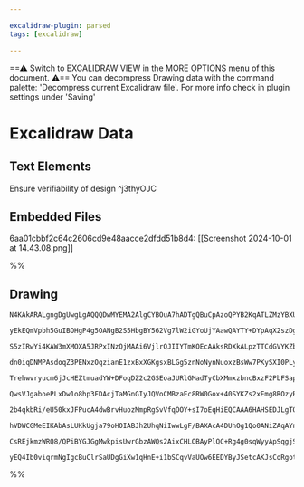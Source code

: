 ```yaml
---

excalidraw-plugin: parsed
tags: [excalidraw]

---
```

==⚠  Switch to EXCALIDRAW VIEW in the MORE OPTIONS menu of this document. ⚠== You can decompress Drawing data with the command palette: 'Decompress current Excalidraw file'. For more info check in plugin settings under 'Saving'


# Excalidraw Data
## Text Elements
Ensure verifiability of design ^j3thyOJC

## Embedded Files
6aa01cbbf2c64c2606cd9e48aacce2dfdd51b8d4: [[Screenshot 2024-10-01 at 14.43.08.png]]

%%
## Drawing
```compressed-json
N4KAkARALgngDgUwgLgAQQQDwMYEMA2AlgCYBOuA7hADTgQBuCpAzoQPYB2KqATLZMzYBXUtiRoIACyhQ4zZAHoFAc0JRJQgEYA6bGwC2CgF7N6hbEcK4OCtptbErHALRY8RMpWdx8Q1TdIEfARcZgRmBShcZQUebQBmbQAGGjoghH0EDihmbgBtcDBQMBKIEm4IAFEANTZpAC0ADhhUkshYRArCfWikflLMbmceAFYk/sgWtGGxiYgKEnVuMfHC

yEkEQmVpbh5GuIBOHgP4g5OANgB2S5HbgBY562Vg7lW2iGYoUjYAawQAYTY+DYpAqX2szDguEC2VapU0uGwP2U3yEHGIgOBoIk4I4kOhWSgcMgADNCPh8ABlWAvCSSREaQLEj5fX4IADqi0k3AAjHNPt8/tSYLT0IIPMzUdsOOFcmg+WsIGwodg1FNUDykm9Sqj0TLmHLUBwhBT+QgEMRlndzncFe9GCx2Fw0HxFQ7WJwAHKcMS8848xrnRp3EY8

S5zIRwYi4KAW3mXMOXA5JRPxINzQjMAAi6VjlrQJIIYTmKOEcAAksRDXkALpzTTCdGVYKZbLVuuKogcH7cY2mztsJFxgtFhBzMnBSsVc64XBJHnYTSaEk8bA27A8c5Jc7YYgHBB3Rqz7BiHjEEnEYgjHmaRrEO7M5jucSoAptMB2to8tYd96EdFYBUc4QIUAC+/TFKU5QSNUJLMAACgAGgAmgA8gAVv8ABKJIAFIUAAqgA0j8PzQncACyzIdC+EB

dn0iqDNMPAsdoqZ3PENxzOqzianE1zxBxXGKgsxBLGg5znNoNynNuoxzBsWw7PKySXI0PLyYqTyitqAisn8mIghUADEPIIGZZnMgiSKlmiGJAkZOLkHiUIwkS47klSNK0eK5T8vpHJcrs/mCggwqih8QJ+YqUqSPqhqfpAyqImqvJaiWqIVlW+S/qUJLkJkU5oH2+AZgBTHoLgPKSo2xDxdwkGlDRuxrOBiphMOvBJGMaY8Ek4ZukwHrOqgZxzO6

Trehwvryucm6jJcHEZtmuadYW+DFoqDZ2c2GSEoaJURlGMadTyCbXMmxzbncBxzF2PbFSapUDkO+aoOtm3vHAbD/jk+RrGAb7vrpJRJADuUlEDbSSdJIyyXNIwTCUPKqepozgz+d2hFAgL6Poah5vBP2wo9/bvJ80JQAAQv+jgcMovZPXMWTEDT6L/gzpPPeTUSkFAACCpDfBQGy4G9h2KizgvC6L4tPWBEGKtB6DofE6gwKhuH/NR8C0bGmDuYx

QwsVJgaboePLxDw1o8hp3FDAcjTaMGnGIyJQVoCMBzaEc8RW0Gox+40SYKZs2xEmg8ROzyBw8ncck3WcZyBo89M6SFbKGdi6CmeZedWYiyK6vZWJgs5+JucyE5eSKPlRZaGd/JyYnci6jdhd5FS+Q3MXCNKsq8nMyWqrAaW6RAtlZe244FQgRVGkzSvlUBPA1XZ9Vc2anXHPsjR7yHg2Opw3DxNe41DZNPovlbewaZc3XLTmwR5twH1jlttW7a2f

2b4qkbRi/eU50kxJFPucA4dwBrvHuozMmpRgSvVfqOOY+sI7oEqHiEQCAAA6HAHSEDJLgTQ5I1S4LYCSVAxBwhbC4HMcgFAAAqWA0FVEwYEVA+DCHEKILAVA5DKHUOULQxUJJOBQEpIQIwL5NTaADEJROSck6NHHGIgAYrgfG+B1Ru3eKg/mRAhEVDENkJgzIHRQHMAQfRNCwTKmZHobIuB/xMHnhLd4IItj/gIEwg2FQMHMCwRwpgBCrDcLVHwi

hVDWCGMeEIKAbAsLUKkUgja79oHOIABJh2UhqNiIwwLgF/BAXAcA4DUhOg1Qo0ANiZAqAYnY/QGCEAQBQKmhdbLoiziZEkPTelwggNgEQblyyxn0NSUKXSJC5wsgxUogyhaEhGRkNpNli6TPQLiCuhJ+nzOGaM1Rnlwp1wlI03ZizRnjLZM3cSvBTlDPORkS5QpO4SG7js+52Qln6Cwn3OKA95R3IWZ80ZqEVSpXlOlKpZzgUZFUWojR5JtGAr2b

CsREjkmzWRQ8/QPiBYGJGgMwkpisUwrGbzAWQs2AixCHLOBAyPlQC+Rg4g0sqWyyApSqgjSnzfApIhbg98oECGwLy/AyFuC2hGAkL2rtGlGDYAYSp9oCBCGkQrKFDKvk/PXv89Axd+kohIOil8bjICGpLo5VAjUIBUyBG9CAxl/gHCdU65kiTlAmmhCZSoWYfU+pAiUNqcyGVPIQKCixnADqL1KHAQIZhhDMAAOKkCNZIk10bSSz0SQBFN9MlWlC

yEQ4Ib0viqrmNgIgcBuClrSaUDgGiXw1qHnE+i1bSCqvVaUOw6EEDYByJSetcAKJsCoRgota1RzgCDRACc4QGqgRAKBIAA==
```
%%